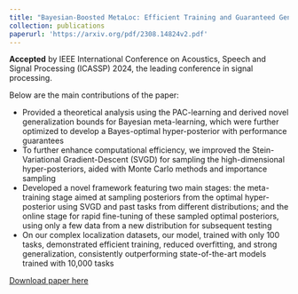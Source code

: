 ```yaml
---
title: "Bayesian-Boosted MetaLoc: Efficient Training and Guaranteed Generalization for Indoor Localization"
collection: publications
paperurl: 'https://arxiv.org/pdf/2308.14824v2.pdf'
---
```


**Accepted** by IEEE International Conference on Acoustics, Speech and Signal Processing (ICASSP) 2024, the leading conference in signal processing.

Below are the main contributions of the paper:
* Provided a theoretical analysis using the PAC-learning and derived novel generalization bounds for Bayesian meta-learning, which were further optimized to develop a Bayes-optimal hyper-posterior with performance guarantees
* To further enhance computational efficiency, we improved the Stein-Variational Gradient-Descent (SVGD) for sampling the high-dimensional hyper-posteriors, aided with Monte Carlo methods and importance sampling
* Developed a novel framework featuring two main stages: the meta-training stage aimed at sampling posteriors from the optimal hyper-posterior using SVGD and past tasks from different distributions; and the online stage for rapid fine-tuning of these sampled optimal posteriors, using only a few data from a new distribution for subsequent testing
* On our complex localization datasets, our model, trained with only 100 tasks, demonstrated efficient training, reduced overfitting, and strong generalization, consistently outperforming state-of-the-art models trained with 10,000 tasks

[Download paper here](https://arxiv.org/pdf/2308.14824v2.pdf)

